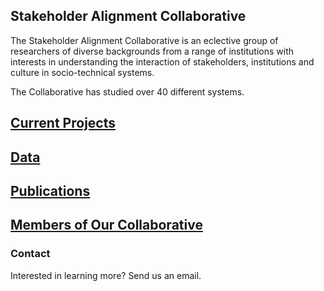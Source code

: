 ## Stakeholder Alignment Collaborative

The Stakeholder Alignment Collaborative is an eclective group of researchers of diverse backgrounds from a range of institutions with interests in understanding the interaction of stakeholders, institutions and culture in socio-technical systems.

The Collaborative has studied over 40 different systems.

## [Current Projects](https://stakeholder-alignment-collaborative.github.io/projects.md)

## [Data](https://stakeholder-alignment-collaborative.github.io/data.md)

## [Publications](https://stakeholder-alignment-collaborative.github.io/publications.md)

## [Members of Our Collaborative](https://stakeholder-alignment-collaborative.github.io/members.md)

### Contact

Interested in learning more? Send us an email.
